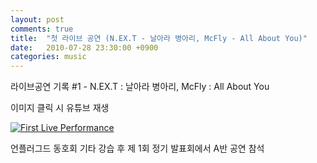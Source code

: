 ```yaml
---
layout: post
comments: true
title:  "첫 라이브 공연 (N.EX.T - 날아라 병아리, McFly - All About You)"
date:   2010-07-28 23:30:00 +0900
categories: music
---
```

라이브공연 기록 #1 - N.EX.T : 날아라 병아리, McFly : All About You

이미지 클릭 시 유튜브 재생

[![First Live Performance](http://img.youtube.com/vi/LJYumaSMJqU/0.jpg)](https://www.youtube.com/watch?v=LJYumaSMJqU "First Live Performance")

언플러그드 동호회 기타 강습 후 제 1회 정기 발표회에서 A반 공연 참석
